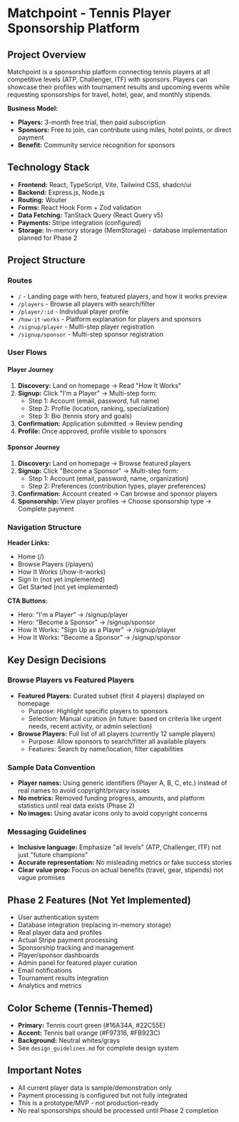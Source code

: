 # Matchpoint - Tennis Player Sponsorship Platform

## Project Overview
Matchpoint is a sponsorship platform connecting tennis players at all competitive levels (ATP, Challenger, ITF) with sponsors. Players can showcase their profiles with tournament results and upcoming events while requesting sponsorships for travel, hotel, gear, and monthly stipends.

**Business Model:**
- **Players:** 3-month free trial, then paid subscription
- **Sponsors:** Free to join, can contribute using miles, hotel points, or direct payment
- **Benefit:** Community service recognition for sponsors

## Technology Stack
- **Frontend:** React, TypeScript, Vite, Tailwind CSS, shadcn/ui
- **Backend:** Express.js, Node.js
- **Routing:** Wouter
- **Forms:** React Hook Form + Zod validation
- **Data Fetching:** TanStack Query (React Query v5)
- **Payments:** Stripe integration (configured)
- **Storage:** In-memory storage (MemStorage) - database implementation planned for Phase 2

## Project Structure

### Routes
- `/` - Landing page with hero, featured players, and how it works preview
- `/players` - Browse all players with search/filter
- `/player/:id` - Individual player profile
- `/how-it-works` - Platform explanation for players and sponsors
- `/signup/player` - Multi-step player registration
- `/signup/sponsor` - Multi-step sponsor registration

### User Flows

#### Player Journey
1. **Discovery:** Land on homepage → Read "How It Works"
2. **Signup:** Click "I'm a Player" → Multi-step form:
   - Step 1: Account (email, password, full name)
   - Step 2: Profile (location, ranking, specialization)
   - Step 3: Bio (tennis story and goals)
3. **Confirmation:** Application submitted → Review pending
4. **Profile:** Once approved, profile visible to sponsors

#### Sponsor Journey
1. **Discovery:** Land on homepage → Browse featured players
2. **Signup:** Click "Become a Sponsor" → Multi-step form:
   - Step 1: Account (email, password, name, organization)
   - Step 2: Preferences (contribution types, player preferences)
3. **Confirmation:** Account created → Can browse and sponsor players
4. **Sponsorship:** View player profiles → Choose sponsorship type → Complete payment

### Navigation Structure
**Header Links:**
- Home (/)
- Browse Players (/players)
- How It Works (/how-it-works)
- Sign In (not yet implemented)
- Get Started (not yet implemented)

**CTA Buttons:**
- Hero: "I'm a Player" → /signup/player
- Hero: "Become a Sponsor" → /signup/sponsor
- How It Works: "Sign Up as a Player" → /signup/player
- How It Works: "Become a Sponsor" → /signup/sponsor

## Key Design Decisions

### Browse Players vs Featured Players
- **Featured Players:** Curated subset (first 4 players) displayed on homepage
  - Purpose: Highlight specific players to sponsors
  - Selection: Manual curation (in future: based on criteria like urgent needs, recent activity, or admin selection)
- **Browse Players:** Full list of all players (currently 12 sample players)
  - Purpose: Allow sponsors to search/filter all available players
  - Features: Search by name/location, filter capabilities

### Sample Data Convention
- **Player names:** Using generic identifiers (Player A, B, C, etc.) instead of real names to avoid copyright/privacy issues
- **No metrics:** Removed funding progress, amounts, and platform statistics until real data exists (Phase 2)
- **No images:** Using avatar icons only to avoid copyright concerns

### Messaging Guidelines
- **Inclusive language:** Emphasize "all levels" (ATP, Challenger, ITF) not just "future champions"
- **Accurate representation:** No misleading metrics or fake success stories
- **Clear value prop:** Focus on actual benefits (travel, gear, stipends) not vague promises

## Phase 2 Features (Not Yet Implemented)
- User authentication system
- Database integration (replacing in-memory storage)
- Real player data and profiles
- Actual Stripe payment processing
- Sponsorship tracking and management
- Player/sponsor dashboards
- Admin panel for featured player curation
- Email notifications
- Tournament results integration
- Analytics and metrics

## Color Scheme (Tennis-Themed)
- **Primary:** Tennis court green (#16A34A, #22C55E)
- **Accent:** Tennis ball orange (#F97316, #FB923C)
- **Background:** Neutral whites/grays
- See `design_guidelines.md` for complete design system

## Important Notes
- All current player data is sample/demonstration only
- Payment processing is configured but not fully integrated
- This is a prototype/MVP - not production-ready
- No real sponsorships should be processed until Phase 2 completion
